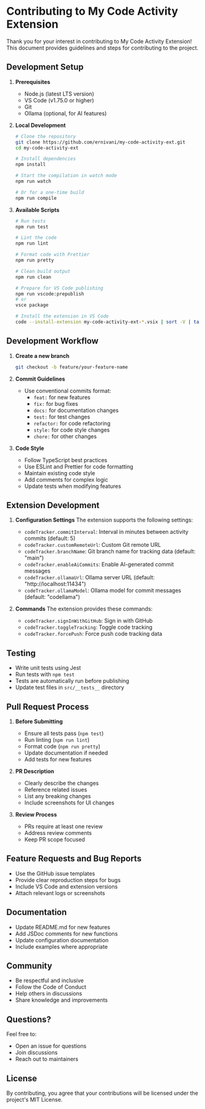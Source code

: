 # Contributing to My Code Activity Extension

Thank you for your interest in contributing to My Code Activity Extension! This document provides guidelines and steps for contributing to the project.

## Development Setup

1. **Prerequisites**
   - Node.js (latest LTS version)
   - VS Code (v1.75.0 or higher)
   - Git
   - Ollama (optional, for AI features)

2. **Local Development**
   ```bash
   # Clone the repository
   git clone https://github.com/ernivani/my-code-activity-ext.git
   cd my-code-activity-ext

   # Install dependencies
   npm install

   # Start the compilation in watch mode
   npm run watch

   # Or for a one-time build
   npm run compile
   ```

3. **Available Scripts**
   ```bash
   # Run tests
   npm run test

   # Lint the code
   npm run lint

   # Format code with Prettier
   npm run pretty

   # Clean build output
   npm run clean

   # Prepare for VS Code publishing
   npm run vscode:prepublish
   # or
   vsce package

   # Install the extension in VS Code
   code --install-extension my-code-activity-ext-*.vsix | sort -V | tail -n 1
   ```

## Development Workflow

1. **Create a new branch**
   ```bash
   git checkout -b feature/your-feature-name
   ```

2. **Commit Guidelines**
   - Use conventional commits format:
     - `feat:` for new features
     - `fix:` for bug fixes
     - `docs:` for documentation changes
     - `test:` for test changes
     - `refactor:` for code refactoring
     - `style:` for code style changes
     - `chore:` for other changes

3. **Code Style**
   - Follow TypeScript best practices
   - Use ESLint and Prettier for code formatting
   - Maintain existing code style
   - Add comments for complex logic
   - Update tests when modifying features

## Extension Development

1. **Configuration Settings**
   The extension supports the following settings:
   - `codeTracker.commitInterval`: Interval in minutes between activity commits (default: 5)
   - `codeTracker.customRemoteUrl`: Custom Git remote URL
   - `codeTracker.branchName`: Git branch name for tracking data (default: "main")
   - `codeTracker.enableAiCommits`: Enable AI-generated commit messages
   - `codeTracker.ollamaUrl`: Ollama server URL (default: "http://localhost:11434")
   - `codeTracker.ollamaModel`: Ollama model for commit messages (default: "codellama")

2. **Commands**
   The extension provides these commands:
   - `codeTracker.signInWithGitHub`: Sign in with GitHub
   - `codeTracker.toggleTracking`: Toggle code tracking
   - `codeTracker.forcePush`: Force push code tracking data

## Testing

- Write unit tests using Jest
- Run tests with `npm test`
- Tests are automatically run before publishing
- Update test files in `src/__tests__` directory

## Pull Request Process

1. **Before Submitting**
   - Ensure all tests pass (`npm test`)
   - Run linting (`npm run lint`)
   - Format code (`npm run pretty`)
   - Update documentation if needed
   - Add tests for new features

2. **PR Description**
   - Clearly describe the changes
   - Reference related issues
   - List any breaking changes
   - Include screenshots for UI changes

3. **Review Process**
   - PRs require at least one review
   - Address review comments
   - Keep PR scope focused

## Feature Requests and Bug Reports

- Use the GitHub issue templates
- Provide clear reproduction steps for bugs
- Include VS Code and extension versions
- Attach relevant logs or screenshots

## Documentation

- Update README.md for new features
- Add JSDoc comments for new functions
- Update configuration documentation
- Include examples where appropriate

## Community

- Be respectful and inclusive
- Follow the Code of Conduct
- Help others in discussions
- Share knowledge and improvements

## Questions?

Feel free to:
- Open an issue for questions
- Join discussions
- Reach out to maintainers

## License

By contributing, you agree that your contributions will be licensed under the project's MIT License.